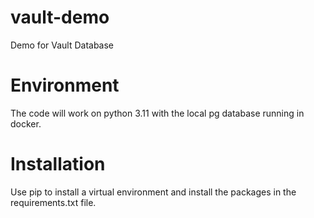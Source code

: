 # vault-demo
Demo for Vault Database

# Environment

The code will work on python 3.11 with the local pg database running in docker.

# Installation 

Use pip to install a virtual environment and install the packages in the requirements.txt file.